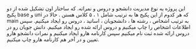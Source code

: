 این پروژه یه نوع مدیریت دانشجو و دروس و نمراته.
که ساختار اون تشکیل شده از دو پکیج base و uni که هر کدوم از این پکیج ها به ترتیب شامل ۱ ، ۵ کلاس هستن .
حالا در main به ترتیب اشخاص ، رشته ها  ، دانشجویان ، اساتید ، دروس رو ایجاد میکنیم.
سپس اطلاعات اشخاص را چاپ میکنیم و دروس ارائه شده رو ایجاد میکنیم.
دانش جویان رو در دروس ارائه شده ثبت نام میکنیم سپس کارنامه هارو ایجاد میکنیم و نمرات دانشجو هارو تعیین و در آخر هم کارنامه هارو چاپ میکنیم.
